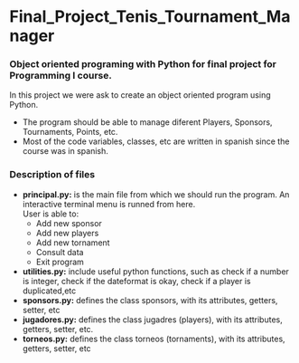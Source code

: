 # Final_Project_Tenis_Tournament_Manager
### Object oriented programing with Python for final project for Programming I course. <br>
In this project we were ask to create an object oriented program using Python. <br>
- The program should be able to manage diferent Players, Sponsors, Tournaments, Points, etc.
- Most of the code variables, classes, etc are written in spanish since the course was in spanish.

### Description of files
- **principal.py:** is the main file from which we should run the program. An interactive terminal menu is runned from here.<br>
 User is able to:
  - Add new sponsor
  - Add new players
  - Add new tornament
  - Consult data
  - Exit program
- **utilities.py:** include useful python functions, such as check if a number is integer, check if the dateformat is okay, check if a player is duplicated,etc 
- **sponsors.py:** defines the class sponsors, with its attributes, getters, setter, etc
- **jugadores.py:** defines the class jugadres (players), with its attributes, getters, setter, etc.
- **torneos.py:** defines the class torneos (tornaments), with its attributes, getters, setter, etc
